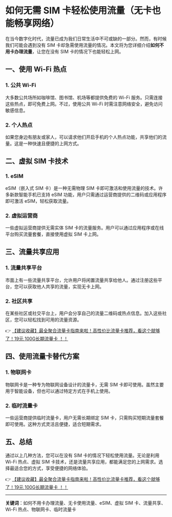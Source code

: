 # 如何无需 SIM 卡轻松使用流量（无卡也能畅享网络）

在当今数字化时代，流量已成为我们日常生活中不可或缺的一部分。然而，有时候我们可能会遇到没有 SIM 卡却急需使用流量的情况。本文将为您详细介绍**如何不用卡办理流量**，让您在没有 SIM 卡的情况下也能轻松上网。

## 一、使用 Wi-Fi 热点

### 1. 公共 Wi-Fi
大多数公共场所如咖啡馆、图书馆、机场等都提供免费的 Wi-Fi 服务。只需连接这些热点，即可免费上网。不过，使用公共 Wi-Fi 时需注意网络安全，避免访问敏感信息。

### 2. 个人热点
如果您身边有朋友或家人，可以请求他们开启手机的个人热点功能，共享他们的流量。这是一种快速且便捷的上网方式。

## 二、虚拟 SIM 卡技术

### 1. eSIM
eSIM（嵌入式 SIM 卡）是一种无需物理 SIM 卡即可激活和使用流量的技术。许多新款智能手机已支持 eSIM 功能，用户只需通过运营商提供的二维码或应用程序即可激活 eSIM，轻松获取流量。

### 2. 虚拟运营商
一些虚拟运营商提供无需实体 SIM 卡的流量服务。用户可以通过应用程序或在线平台购买流量套餐，直接使用虚拟 SIM 卡上网。

## 三、流量共享应用

### 1. 流量共享平台
市面上有一些流量共享平台，允许用户将闲置流量共享给他人。通过注册这些平台，您可以获取他人共享的流量，实现无卡上网。

### 2. 社区共享
在某些社区或社交平台上，用户会分享自己的流量二维码或热点信息。加入这些社区，您可以轻松找到可用的流量资源。

👉 [【建议收藏】最全聚合流量卡指南来啦！高性价比流量卡推荐，看这个就够了！19元 100G长期流量卡 ！！](https://bit.ly/Liuliangka)

## 四、使用流量卡替代方案

### 1. 物联网卡
物联网卡是一种专为物联网设备设计的流量卡，无需 SIM 卡即可使用。虽然主要用于智能设备，但也可以通过特定方式在手机上使用。

### 2. 临时流量卡
一些运营商提供临时流量卡，用户无需长期绑定 SIM 卡，只需购买短期流量套餐即可使用。这种方式灵活且便捷，适合短期需求。

## 五、总结

通过以上几种方法，您可以在没有 SIM 卡的情况下轻松使用流量。无论是利用 Wi-Fi 热点、虚拟 SIM 卡技术，还是流量共享应用，都能满足您的上网需求。选择最适合您的方式，享受便捷的网络体验。

👉 [【建议收藏】最全聚合流量卡指南来啦！高性价比流量卡推荐，看这个就够了！19元 100G长期流量卡 ！！](https://bit.ly/Liuliangka)

---

**关键词**：如何不用卡办理流量、无卡使用流量、eSIM、虚拟 SIM 卡、流量共享、Wi-Fi 热点、物联网卡、临时流量卡